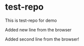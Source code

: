 # test-repo
This is test-repo for demo

Added new line from the browser

Added second line from the browser!
